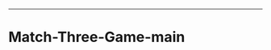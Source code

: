 -------------------------------------------------------------------------------------------------
# Match-Three-Game-main
